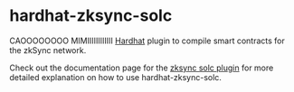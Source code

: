 # hardhat-zksync-solc
CAOOOOOOOO MIMIIIIIIIIIIII
[Hardhat](https://hardhat.org/) plugin to compile smart contracts for the zkSync network.


Check out the documentation page for the [zksync solc plugin](https://era.zksync.io/docs/tools/hardhat/hardhat-zksync-solc.html) for more detailed explanation on how to use hardhat-zksync-solc.